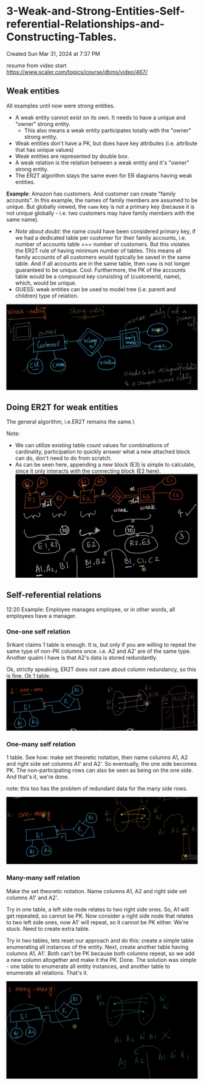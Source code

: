 # 3-Weak-and-Strong-Entities-Self-referential-Relationships-and-Constructing-Tables. 
Created Sun Mar 31, 2024 at 7:37 PM


resume from video start https://www.scaler.com/topics/course/dbms/video/467/

## Weak entities
All examples until now were strong entities.

- A weak entity cannot exist on its own. It needs to have a unique and "owner" strong entity.
	- This also means a weak entity participates totally with the "owner" strong entity.
- Weak entities don't have a PK, but does have key attributes (i.e. attribute that has unique values)
- Weak entities are represented by double box.
- A weak relation is the relation between a weak entity and it's "owner" strong entity.
- The ER2T algorithm stays the same even for ER diagrams having weak entities.

**Example**: Amazon has customers. And customer can create "family accounts". In this example, the names of family members are assumed to be unique. But globally viewed, the `name` key is not a primary key (because it is not unique globally - i.e. two customers may have family members with the same name).

- *Note about doubt:* the name could have been considered primary key, if we had a dedicated table per customer for their family accounts, i.e. number of accounts table === number of customers. But this violates the ER2T rule of having minimum number of tables. This means all family accounts of all customers would typically be saved in the same table. And if all accounts are in the same table, then `name` is not longer guaranteed to be unique. Cool. Furthermore, the PK of the accounts table would be a compound key consisting of (customerId, name), which, would be unique.
- GUESS: weak entities can be used to model tree (i.e. parent and children) type of relation.

![](../../../../assets/3-Weak-and-Strong-Entities-Self-referential-Relationships-and-Constructing-Tables-image-1-6718f520.png)

## Doing ER2T for weak entities
The general algorithm, i.e.ER2T remains the same.\ 

Note: 
- We can utilize existing table count values for combinations of cardinality, participation to quickly answer what a new attached block can do, don't need to do from scratch.
- As can be seen here, appending a new block (E3) is simple to calculate, since it only interacts with the connecting block (E2 here).
![](../../../../assets/3-Weak-and-Strong-Entities-Self-referential-Relationships-and-Constructing-Tables-image-2-6718f520.png)


## Self-referential relations
12:20
Example: Employee manages employee, or in other words, all employees have a manager. 

### One-one self relation
Srikant claims 1 table is enough. It is, but only if you are willing to repeat the same type of non-PK columns once. i.e. A2 and A2' are of the same type. Another qualm I have is that A2's data is stored redundantly.

Ok, strictly speaking, ER2T does not care about column redundancy, so this is fine.
Ok 1 table.
![](/assets/3-Weak-and-Strong-Entities-Self-referential-Relationships-and-Constructing-Tables-image-3-6718f520.png)

### One-many self relation 
1 table. See how: make set theoretic notation, then name columns A1, A2 and right side set columns A1' and A2'. So eventually, the one side becomes PK. The non-participating rows can also be seen as being on the one side. And that's it, we're done.

note: this too has the problem of redundant data for the many side rows.

![](../../../../assets/3-Weak-and-Strong-Entities-Self-referential-Relationships-and-Constructing-Tables-image-4-6718f520.png)

### Many-many self relation
Make the set theoretic notation. 
Name columns A1, A2 and right side set columns A1' and A2'.

Try in one table, a left side node relates to two right side ones. So, A1 will get repeated, so cannot be PK. Now consider a right side node that relates to two left side ones, now A1' will repeat, so it cannot be PK either. We're stuck. Need to create extra table.

Try in two tables, lets reset our approach and do this: create a simple table enumerating all instances of the entity. Next, create another table having columns A1, A1'. Both can't be PK because both columns repeat, so we add a new column altogether and make it the PK. Done. The solution was simple - one table to enumerate all entity instances, and another table to enumerate all relations. That's it.

![](../../../../assets/3-Weak-and-Strong-Entities-Self-referential-Relationships-and-Constructing-Tables-image-5-6718f520.png)